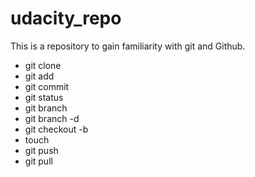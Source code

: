 # udacity_repo
This is a repository to gain familiarity with git and Github.

- git clone
- git add
- git commit
- git status
- git branch
- git branch -d
- git checkout -b
- touch
- git push
- git pull
